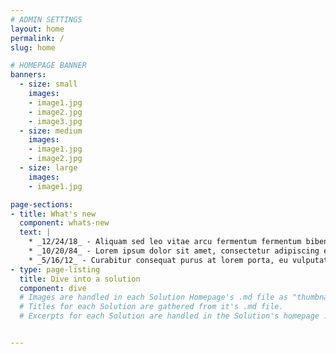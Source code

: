 ```yaml
---
# ADMIN SETTINGS
layout: home
permalink: /
slug: home

# HOMEPAGE BANNER
banners:
  - size: small
    images:
    - image1.jpg
    - image2.jpg
    - image3.jpg
  - size: medium
    images:
    - image1.jpg
    - image2.jpg
  - size: large
    images:
    - image1.jpg

page-sections:
- title: What's new
  component: whats-new
  text: |
    * _12/24/18_ - Aliquam sed leo vitae arcu fermentum fermentum bibendum vel lectus. Vestibulum dictum nulla nulla, a ultricies sem sodales nec. Maecenas blandit ante vel nunc maximus malesuada.
    * _10/20/84_ - Lorem ipsum dolor sit amet, consectetur adipiscing elit. Mauris vel faucibus mi. Nam felis velit, sodales eget semper sed, convallis efficitur nunc.
    * _5/16/12_ - Curabitur consequat purus at lorem porta, eu vulputate dolor consectetur. Vestibulum sodales sagittis felis, nec viverra ex fringilla non.
- type: page-listing
  title: Dive into a solution
  component: dive
  # Images are handled in each Solution Homepage's .md file as "thumbnail."
  # Titles for each Solution are gathered from it's .md file.
  # Excerpts for each Solution are handled in the Solution's homepage .md file as "excerpt"


---
```

